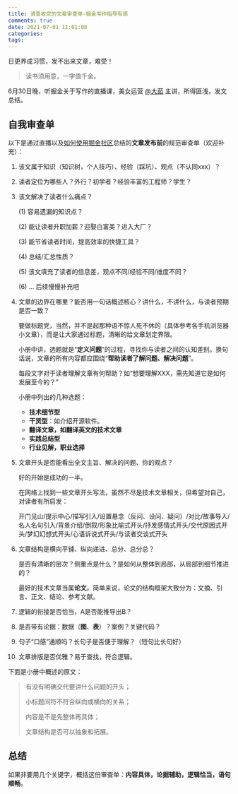```yaml
---
title: 请查收您的文章审查单-掘金写作指导有感
comments: true
date: 2021-07-01 11:01:08
categories:
tags:
---
```


<!--行文十条规范，码出百赞文章 -->


日更养成习惯，发不出来文章，难受！

> 读书须用意，一字值千金。

6月30日晚，听掘金关于写作的直播课，美女运营 [@大茹](https://juejin.cn/user/721714210932766) 主讲，所得匪浅，发文总结。

## 自我审查单

以下是通过直播以及[如何使用掘金社区](https://juejin.cn/book/6844733795329900551/section/6976515731160563742)总结的**文章发布前**的规范审查单（欢迎补充）：

1. 该文属于知识（知识树，个人技巧）、经验（踩坑）、观点（不认同xxx）？

2. 读者定位为哪些人？外行？初学者？经验丰富的工程师？学生？

2. 该文解决了读者什么痛点？

   (1) 容易遗漏的知识点？

   (2) 能让读者升职加薪？迎娶白富美？进入大厂？

   (3) 能节省读者时间，提高效率的快捷工具？

   (4) 总结/汇总性质？

   (5) 该文填充了读者的信息差，观点不同/经验不同/维度不同？

   (6) ... 后续慢慢补充吧

3. 文章的边界在哪里？能否用一句话概述核心？讲什么，不讲什么，与读者预期是否一致？

    要做标题党，当然，并不是起那种语不惊人死不休的（具体参考各手机浏览器小文章），而是让大家通过标题，清晰的给文章划定界限。

   小册中讲，选题就是“**定义问题**”的过程，寻找你与读者之间的认知差别。换句话说，文章的所有内容都应围绕“**帮助读者了解问题、解决问题**”。
   
   每段文字对于读者理解文章有何帮助？如“想要理解XXX，需先知道它是如何发展至今的？”
   
   小册中列出的几种选题：
    - **技术细节型**
    - **干货型**：如介绍开源软件。
    - **翻译文章，如翻译英文的技术文章**
    - **实践总结型**
    - **行业见解，职业选择**

4. 文章开头是否能看出全文主旨、解决的问题、你的观点？

    好的开始是成功的一半。
    
    在网络上找到一些文章开头写法，虽然不尽是技术文章相关，但希望对自己，对读者有所启发：
    
    开门见山/提示中心/描写引入/设置悬念（反问、设问、疑问）/对比/故事导入/名人名句引入/背景介绍/倒叙/形象比喻式开头/抒发感情式开头/交代原因式开头/梦幻幻想式开头/心语诉说式开头/与读者交谈式开头

5. 文章结构是横向平铺、纵向递进、总分、总分总？

    是否有清晰的层次？侧重点是什么？是如何从整体到局部，从局部到细节推进的？
    
    最好的技术文章当属**论文**。简单来说，论文的结构框架大致分为：文摘、引言、正文、结论、参考文献。

6. 逻辑的衔接是否恰当，A是否能推导出B？

7. 是否带有论据：数据（**图**、**表**）？案例？关键代码？

8. 句子“口感”通顺吗？长句子是否便于理解？（短句比长句好） 

9. 文章排版是否优雅？易于查找，符合逻辑。

下面是小册中概述的原文：

> 有没有明确交代要讲什么问题的开头；
> 
> 小标题间符不符合纵向或横向的关系；
> 
> 内容是不是先整体再具体；
>
> 文章结构是否可以抽象和拓展。


## 总结

如果非要用几个关键字，概括这份审查单：**内容具体，论据辅助，逻辑恰当，语句顺畅**。




